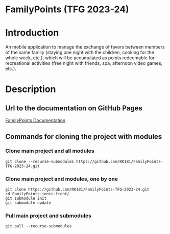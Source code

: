 # FamilyPoints (TFG 2023-24)
# Introduction
An mobile application to manage the exchange of favors between members of the same family (staying one night with the children, cooking for the whole week, etc.), which will be accumulated as points redeemable for recreational activities (free night with friends, spa, afternoon video games, etc.).
# Description

## Url to the documentation on GitHub Pages
[FamilyPoints Documentation](https://rk181.github.io/FamilyPoints-TFG-2023-24/)
## Commands for cloning the project with modules 
### Clone main project and all modules
```git clone --recurse-submodules https://github.com/RK181/FamilyPoints-TFG-2023-24.git```
### Clone main project and modules, one by one
```
git clone https://github.com/RK181/FamilyPoints-TFG-2023-24.git
cd FamilyPoints-ionic-front/
git submodule init
git submodule update
```
### Pull main project and submodules
```
git pull --recurse-submodules
```
